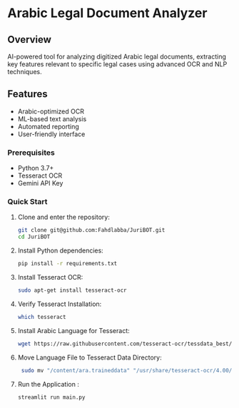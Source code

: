 # Arabic Legal Document Analyzer

## Overview
AI-powered tool for analyzing digitized Arabic legal documents, extracting key features relevant to specific legal cases using advanced OCR and NLP techniques.

## Features
- Arabic-optimized OCR
- ML-based text analysis
- Automated reporting
- User-friendly interface


### Prerequisites
- Python 3.7+
- Tesseract OCR
- Gemini API Key
### Quick Start

1. Clone and enter the repository:
   ```bash
   git clone git@github.com:Fahdlabba/JuriBOT.git
   cd JuriBOT
   ```
2. Install Python dependencies:
   ```bash
   pip install -r requirements.txt
   ```
3. Install Tesseract OCR:
   ```bash
   sudo apt-get install tesseract-ocr
   ```
4. Verify Tesseract Installation:
   ```bash
   which tesseract
   ```
5. Install Arabic Language for Tesseract:
   ```bash
   wget https://raw.githubusercontent.com/tesseract-ocr/tessdata_best/master/ara.traineddata
   ```
6. Move Language File to Tesseract Data Directory:
   ```bash
    sudo mv "/content/ara.traineddata" "/usr/share/tesseract-ocr/4.00/tessdata"
   ```

7. Run the Application :
   ```bash
   streamlit run main.py
   ```  
